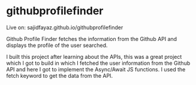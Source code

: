 # githubprofilefinder
Live on: sajidfayaz.github.io/githubprofilefinder

Github Profile Finder fetches the information from the Github API and displays the profile of the user searched.

I built this project after learning about the APIs, this was a great project which I got to build in which I fetched the user information from the Github API and here I got to implement the Async/Await JS functions. I used the fetch keyword to get the data from the API.
